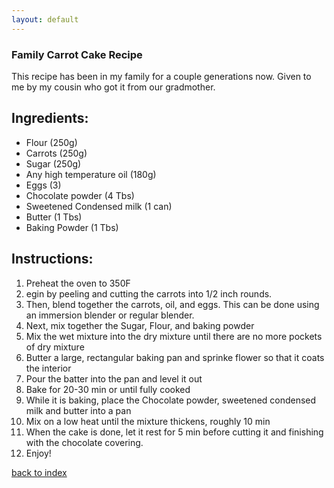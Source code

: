 ```yaml
---
layout: default
---
```


### Family Carrot Cake Recipe

This recipe has been in my family for a couple generations now. Given to me by my cousin who got it from our gradmother.

## Ingredients:

- Flour (250g)
- Carrots (250g)
- Sugar (250g)
- Any high temperature oil (180g)
- Eggs (3)
- Chocolate powder (4 Tbs)
- Sweetened Condensed milk (1 can)
- Butter (1 Tbs)
- Baking Powder (1 Tbs)

## Instructions:

1. Preheat the oven to 350F
2. egin by peeling and cutting the carrots into 1/2 inch rounds.
3. Then, blend together the carrots, oil, and eggs. This can be done using an immersion blender or regular blender.
4. Next, mix together the Sugar, Flour, and baking powder
5. Mix the wet mixture into the dry mixture until there are no more pockets of dry mixture
6. Butter a large, rectangular baking pan and sprinke flower so that it coats the interior
7. Pour the batter into the pan and level it out
8. Bake for 20-30 min or until fully cooked
9. While it is baking, place the Chocolate powder, sweetened condensed milk and butter into a pan
10. Mix on a low heat until the mixture thickens, roughly 10 min
11. When the cake is done, let it rest for 5 min before cutting it and finishing with the chocolate covering.
12. Enjoy!

[back to index](../)
